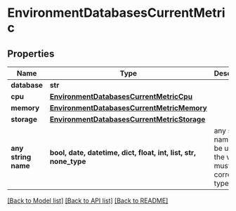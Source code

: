 # EnvironmentDatabasesCurrentMetric


## Properties
Name | Type | Description | Notes
------------ | ------------- | ------------- | -------------
**database** | **str** |  | [optional] 
**cpu** | [**EnvironmentDatabasesCurrentMetricCpu**](EnvironmentDatabasesCurrentMetricCpu.md) |  | [optional] 
**memory** | [**EnvironmentDatabasesCurrentMetricMemory**](EnvironmentDatabasesCurrentMetricMemory.md) |  | [optional] 
**storage** | [**EnvironmentDatabasesCurrentMetricStorage**](EnvironmentDatabasesCurrentMetricStorage.md) |  | [optional] 
**any string name** | **bool, date, datetime, dict, float, int, list, str, none_type** | any string name can be used but the value must be the correct type | [optional]

[[Back to Model list]](../README.md#documentation-for-models) [[Back to API list]](../README.md#documentation-for-api-endpoints) [[Back to README]](../README.md)



